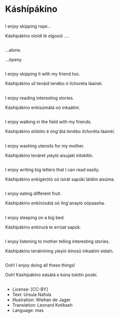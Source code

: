 # Káshípákíno

##
I enjoy skipping rope...

Káshípákíno oloidí lé
olgosói ….

##
&hellip;alone.

…ópeny

##
I enjoy skipping it with
my friend too.

Káshípákíno siî tenáid
tenébo ó ilchoréta
láainéí.

##
I enjoy reading
interesting stories.

Káshípákíno
enkísúmátá oó
inkaátini.

##
I enjoy walking in the
field with my friends.

Káshípákíno elótóto é
óng'átá tenébo
ilchoréta láainéí.

##
I enjoy washing utensils
for my mother.

Káshípákíno tenáret
yieyíó aisujakí intokitín.

##
I enjoy writing big
letters that I can read
easily.

Káshípákíno enkígérótó
oó isirát sapúki láídim
aisúma.

##
I enjoy eating different
fruit.

Káshípákíno enkínósátá
oó ilng'anayíó
oópaasha.

##
I enjoy sleeping on a
big bed.

Káshípákíno enkirurá te
errúat sapúk.

##
I enjoy listening to
mother telling
interesting stories.

Káshípákíno tenáíníning
yieyíó éínosû inkaátini
sidaîn.

##
Ooh! I enjoy doing all
these things!

Ooh! Káshípákíno
eásátá e kúna tokitín
pookí.

##
* License: [CC-BY]
* Text: Ursula Nafula
* Illustration: Wiehan de Jager
* Translation: Leonard Kotikash
* Language: mas
